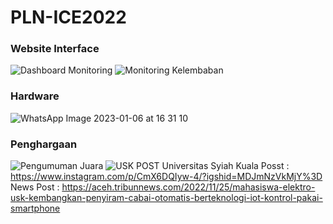 # PLN-ICE2022

### Website Interface 
![Dashboard Monitoring](https://user-images.githubusercontent.com/89723505/210974119-0f1d1371-f284-4315-851f-e54ea42b3e97.jpg)
![Monitoring Kelembaban](https://user-images.githubusercontent.com/89723505/210974139-eb51c149-6d57-4002-9d49-3655495e0837.jpg)

### Hardware
![WhatsApp Image 2023-01-06 at 16 31 10](https://user-images.githubusercontent.com/89723505/210974212-30ed650e-6bdf-4604-98a4-3bb2ceb3dee9.jpg)

### Penghargaan
![Pengumuman Juara](https://user-images.githubusercontent.com/89723505/210974280-e4093f2a-2a2b-4fae-9ab2-22ebd0512834.jpg)
![USK POST](https://user-images.githubusercontent.com/89723505/210974559-7fbb6c38-a84f-48eb-b6ff-01ffc8613855.png)
Universitas Syiah Kuala Posst : https://www.instagram.com/p/CmX6DQIyw-4/?igshid=MDJmNzVkMjY%3D
News Post : https://aceh.tribunnews.com/2022/11/25/mahasiswa-elektro-usk-kembangkan-penyiram-cabai-otomatis-berteknologi-iot-kontrol-pakai-smartphone
